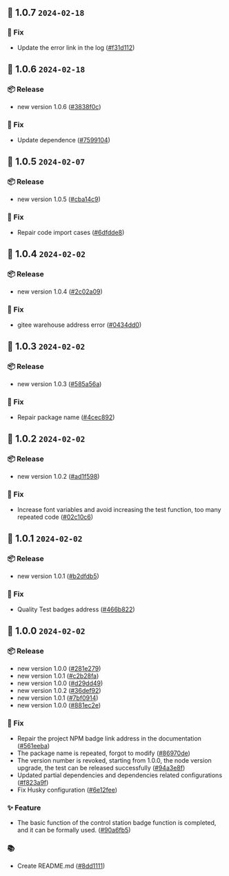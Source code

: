 ## 🎉 1.0.7 `2024-02-18`
### 🐛 Fix
- Update the error link in the log ([#f31d112](https://github.com/kwooshung/ConsoleBadge/commit/f31d112b9f9b1e5e4015e724f47b2c45c2228505))

## 🎉 1.0.6 `2024-02-18`
### 📦 Release
- new version 1.0.6 ([#3838f0c](https://github.com/kwooshung/ConsoleBadge/commit/3838f0cbc3e5adc391d060754fc7adaac2a3e583))
### 🐛 Fix
- Update dependence ([#7599104](https://github.com/kwooshung/ConsoleBadge/commit/7599104db7f9cef3499f91062ad449372a5c4eb6))

## 🎉 1.0.5 `2024-02-07`
### 📦 Release
- new version 1.0.5 ([#cba14c9](https://github.com/kwooshung/ConsoleBadge/commit/cba14c9dd35d5592705f758d1dc97723a5dffc6d))
### 🐛 Fix
- Repair code import cases ([#6dfdde8](https://github.com/kwooshung/ConsoleBadge/commit/6dfdde82ceb4a75bc662e9da9d0aef3e67fc9a66))

## 🎉 1.0.4 `2024-02-02`
### 📦 Release
- new version 1.0.4 ([#2c02a09](https://github.com/kwooshung/ConsoleBadge/commit/2c02a09317837305e0a897679e1ecf6e7688ae49))
### 🐛 Fix
- gitee warehouse address error ([#0434dd0](https://github.com/kwooshung/ConsoleBadge/commit/0434dd0e228d635fddd27f7c832ff8791323fe06))

## 🎉 1.0.3 `2024-02-02`
### 📦 Release
- new version 1.0.3 ([#585a56a](https://github.com/kwooshung/ConsoleBadge/commit/585a56a2dbb9456b57d02a3a630604274f4e7187))
### 🐛 Fix
- Repair package name ([#4cec892](https://github.com/kwooshung/ConsoleBadge/commit/4cec8928131638f5bb2da660b4772b3030fcbc39))

## 🎉 1.0.2 `2024-02-02`
### 📦 Release
- new version 1.0.2 ([#ad1f598](https://github.com/kwooshung/ConsoleBadge/commit/ad1f5981079b4c8b4ac142f036609765864819fd))
### 🐛 Fix
- Increase font variables and avoid increasing the test function, too many repeated code ([#02c10c6](https://github.com/kwooshung/ConsoleBadge/commit/02c10c6a0b3f40a364a9e8844207d8366ac4639a))

## 🎉 1.0.1 `2024-02-02`
### 📦 Release
- new version 1.0.1 ([#b2dfdb5](https://github.com/kwooshung/ConsoleBadge/commit/b2dfdb5c78b2bf4eac4642e4cdac0c0946739d0b))
### 🐛 Fix
- Quality Test badges address ([#466b822](https://github.com/kwooshung/ConsoleBadge/commit/466b822fc2b821fee96b0242a0e49a8bf994eb56))

## 🎉 1.0.0 `2024-02-02`
### 📦 Release
- new version 1.0.0 ([#281e279](https://github.com/kwooshung/ConsoleBadge/commit/281e279ee76c2a9cca2c7e51c3e2060a37e0147c))
- new version 1.0.1 ([#c2b28fa](https://github.com/kwooshung/ConsoleBadge/commit/c2b28fa6091bb43e73bf5358d02f1f5bf5ee498a))
- new version 1.0.0 ([#d29dd49](https://github.com/kwooshung/ConsoleBadge/commit/d29dd4904c2e0e9e8683a444b70ea8e711959e1c))
- new version 1.0.2 ([#36def92](https://github.com/kwooshung/ConsoleBadge/commit/36def92822550e05f8306ab4f5fecc6211a14c50))
- new version 1.0.1 ([#7bf0914](https://github.com/kwooshung/ConsoleBadge/commit/7bf09140cae13725686f185a1bf29d7a5775f668))
- new version 1.0.0 ([#881ec2e](https://github.com/kwooshung/ConsoleBadge/commit/881ec2e1df55e9d99db9f8555f2f02cfae887eec))
### 🐛 Fix
- Repair the project NPM badge link address in the documentation ([#561eeba](https://github.com/kwooshung/ConsoleBadge/commit/561eeba8dbd4080df1f034f5a9912acff4277ced))
- The package name is repeated, forgot to modify ([#86970de](https://github.com/kwooshung/ConsoleBadge/commit/86970de6d0e9deb54e3fc2ab66c89bc0a6c64e87))
- The version number is revoked, starting from 1.0.0, the node version upgrade, the test can be released successfully ([#94a3e8f](https://github.com/kwooshung/ConsoleBadge/commit/94a3e8f5ee4b5ce34e507948b6c66d956148203c))
- Updated partial dependencies and dependencies related configurations ([#f823a9f](https://github.com/kwooshung/ConsoleBadge/commit/f823a9f45ac5c7e93365fb82b43c1cbc5085b894))
- Fix Husky configuration ([#6e12fee](https://github.com/kwooshung/ConsoleBadge/commit/6e12feeafce60daf3dcdf82138d95c66fb73dd1d))
### ✨ Feature
- The basic function of the control station badge function is completed, and it can be formally used. ([#90a6fb5](https://github.com/kwooshung/ConsoleBadge/commit/90a6fb5016c67c44c9c57e0fc632d9a82c831abd))
### 📚 
- Create README.md ([#8dd1111](https://github.com/kwooshung/ConsoleBadge/commit/8dd1111bc8584d9f0f6fe4461019f43b4b625bf8))